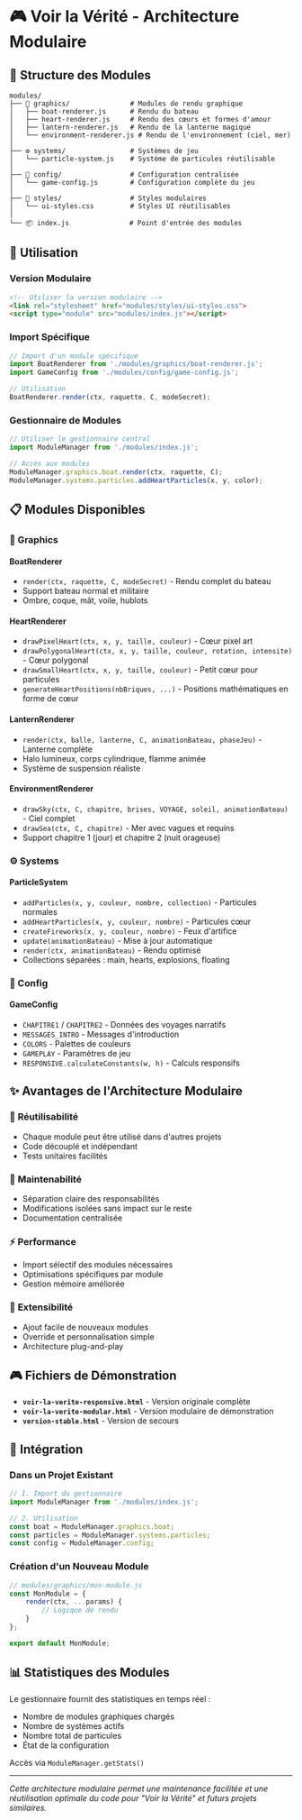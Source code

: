 # 🎮 Voir la Vérité - Architecture Modulaire

## 📁 Structure des Modules

```
modules/
├── 🎨 graphics/               # Modules de rendu graphique
│   ├── boat-renderer.js      # Rendu du bateau
│   ├── heart-renderer.js     # Rendu des cœurs et formes d'amour
│   ├── lantern-renderer.js   # Rendu de la lanterne magique
│   └── environment-renderer.js # Rendu de l'environnement (ciel, mer)
│
├── ⚙️ systems/                # Systèmes de jeu
│   └── particle-system.js    # Système de particules réutilisable
│
├── 🔧 config/                 # Configuration centralisée
│   └── game-config.js        # Configuration complète du jeu
│
├── 🎨 styles/                 # Styles modulaires
│   └── ui-styles.css         # Styles UI réutilisables
│
└── 📦 index.js               # Point d'entrée des modules
```

## 🚀 Utilisation

### Version Modulaire
```html
<!-- Utiliser la version modulaire -->
<link rel="stylesheet" href="modules/styles/ui-styles.css">
<script type="module" src="modules/index.js"></script>
```

### Import Spécifique
```javascript
// Import d'un module spécifique
import BoatRenderer from './modules/graphics/boat-renderer.js';
import GameConfig from './modules/config/game-config.js';

// Utilisation
BoatRenderer.render(ctx, raquette, C, modeSecret);
```

### Gestionnaire de Modules
```javascript
// Utiliser le gestionnaire central
import ModuleManager from './modules/index.js';

// Accès aux modules
ModuleManager.graphics.boat.render(ctx, raquette, C);
ModuleManager.systems.particles.addHeartParticles(x, y, color);
```

## 📋 Modules Disponibles

### 🎨 Graphics

#### **BoatRenderer**
- `render(ctx, raquette, C, modeSecret)` - Rendu complet du bateau
- Support bateau normal et militaire
- Ombre, coque, mât, voile, hublots

#### **HeartRenderer**
- `drawPixelHeart(ctx, x, y, taille, couleur)` - Cœur pixel art
- `drawPolygonalHeart(ctx, x, y, taille, couleur, rotation, intensite)` - Cœur polygonal
- `drawSmallHeart(ctx, x, y, taille, couleur)` - Petit cœur pour particules
- `generateHeartPositions(nbBriques, ...)` - Positions mathématiques en forme de cœur

#### **LanternRenderer**
- `render(ctx, balle, lanterne, C, animationBateau, phaseJeu)` - Lanterne complète
- Halo lumineux, corps cylindrique, flamme animée
- Système de suspension réaliste

#### **EnvironmentRenderer**
- `drawSky(ctx, C, chapitre, brises, VOYAGE, soleil, animationBateau)` - Ciel complet
- `drawSea(ctx, C, chapitre)` - Mer avec vagues et requins
- Support chapitre 1 (jour) et chapitre 2 (nuit orageuse)

### ⚙️ Systems

#### **ParticleSystem**
- `addParticles(x, y, couleur, nombre, collection)` - Particules normales
- `addHeartParticles(x, y, couleur, nombre)` - Particules cœur
- `createFireworks(x, y, couleur, nombre)` - Feux d'artifice
- `update(animationBateau)` - Mise à jour automatique
- `render(ctx, animationBateau)` - Rendu optimisé
- Collections séparées : main, hearts, explosions, floating

### 🔧 Config

#### **GameConfig**
- `CHAPITRE1` / `CHAPITRE2` - Données des voyages narratifs
- `MESSAGES_INTRO` - Messages d'introduction
- `COLORS` - Palettes de couleurs
- `GAMEPLAY` - Paramètres de jeu
- `RESPONSIVE.calculateConstants(w, h)` - Calculs responsifs

## ✨ Avantages de l'Architecture Modulaire

### 🔄 **Réutilisabilité**
- Chaque module peut être utilisé dans d'autres projets
- Code découplé et indépendant
- Tests unitaires facilités

### 🎯 **Maintenabilité**
- Séparation claire des responsabilités
- Modifications isolées sans impact sur le reste
- Documentation centralisée

### ⚡ **Performance**
- Import sélectif des modules nécessaires
- Optimisations spécifiques par module
- Gestion mémoire améliorée

### 🔧 **Extensibilité**
- Ajout facile de nouveaux modules
- Override et personnalisation simple
- Architecture plug-and-play

## 🎮 Fichiers de Démonstration

- **`voir-la-verite-responsive.html`** - Version originale complète
- **`voir-la-verite-modular.html`** - Version modulaire de démonstration
- **`version-stable.html`** - Version de secours

## 🔗 Intégration

### Dans un Projet Existant
```javascript
// 1. Import du gestionnaire
import ModuleManager from './modules/index.js';

// 2. Utilisation
const boat = ModuleManager.graphics.boat;
const particles = ModuleManager.systems.particles;
const config = ModuleManager.config;
```

### Création d'un Nouveau Module
```javascript
// modules/graphics/mon-module.js
const MonModule = {
    render(ctx, ...params) {
        // Logique de rendu
    }
};

export default MonModule;
```

## 📊 Statistiques des Modules

Le gestionnaire fournit des statistiques en temps réel :
- Nombre de modules graphiques chargés
- Nombre de systèmes actifs
- Nombre total de particules
- État de la configuration

Accès via `ModuleManager.getStats()`

---

*Cette architecture modulaire permet une maintenance facilitée et une réutilisation optimale du code pour "Voir la Vérité" et futurs projets similaires.*